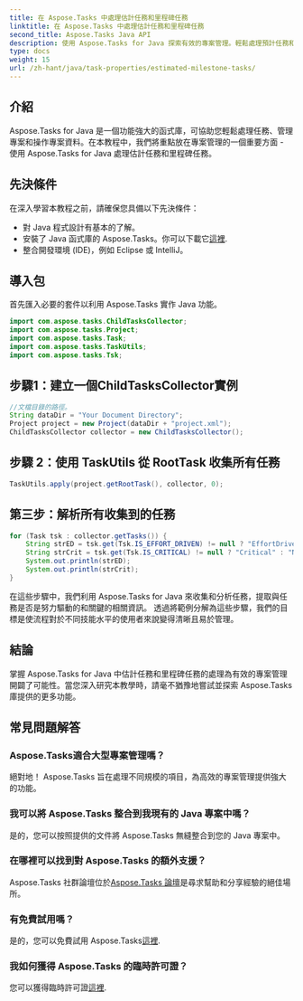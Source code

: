 ```yaml
---
title: 在 Aspose.Tasks 中處理估計任務和里程碑任務
linktitle: 在 Aspose.Tasks 中處理估計任務和里程碑任務
second_title: Aspose.Tasks Java API
description: 使用 Aspose.Tasks for Java 探索有效的專案管理。輕鬆處理預計任務和里程碑任務。立即下載庫！
type: docs
weight: 15
url: /zh-hant/java/task-properties/estimated-milestone-tasks/
---
```

## 介紹
Aspose.Tasks for Java 是一個功能強大的函式庫，可協助您輕鬆處理任務、管理專案和操作專案資料。在本教程中，我們將重點放在專案管理的一個重要方面 - 使用 Aspose.Tasks for Java 處理估計任務和里程碑任務。
## 先決條件
在深入學習本教程之前，請確保您具備以下先決條件：
- 對 Java 程式設計有基本的了解。
- 安裝了 Java 函式庫的 Aspose.Tasks。你可以下載它[這裡](https://releases.aspose.com/tasks/java/).
- 整合開發環境 (IDE)，例如 Eclipse 或 IntelliJ。
## 導入包
首先匯入必要的套件以利用 Aspose.Tasks 實作 Java 功能。
```java
import com.aspose.tasks.ChildTasksCollector;
import com.aspose.tasks.Project;
import com.aspose.tasks.Task;
import com.aspose.tasks.TaskUtils;
import com.aspose.tasks.Tsk;

```
## 步驟1：建立一個ChildTasksCollector實例
```java
//文檔目錄的路徑。
String dataDir = "Your Document Directory";
Project project = new Project(dataDir + "project.xml");
ChildTasksCollector collector = new ChildTasksCollector();
```
## 步驟 2：使用 TaskUtils 從 RootTask 收集所有任務
```java
TaskUtils.apply(project.getRootTask(), collector, 0);
```
## 第三步：解析所有收集到的任務
```java
for (Task tsk : collector.getTasks()) {
    String strED = tsk.get(Tsk.IS_EFFORT_DRIVEN) != null ? "EffortDriven" : "Non-EffortDriven";
    String strCrit = tsk.get(Tsk.IS_CRITICAL) != null ? "Critical" : "Non-Critical";
    System.out.println(strED);
    System.out.println(strCrit);
}
```
在這些步驟中，我們利用 Aspose.Tasks for Java 來收集和分析任務，提取與任務是否是努力驅動的和關鍵的相關資訊。
透過將範例分解為這些步驟，我們的目標是使流程對於不同技能水平的使用者來說變得清晰且易於管理。
## 結論
掌握 Aspose.Tasks for Java 中估計任務和里程碑任務的處理為有效的專案管理開闢了可能性。當您深入研究本教學時，請毫不猶豫地嘗試並探索 Aspose.Tasks 庫提供的更多功能。

## 常見問題解答
### Aspose.Tasks適合大型專案管理嗎？
絕對地！ Aspose.Tasks 旨在處理不同規模的項目，為高效的專案管理提供強大的功能。
### 我可以將 Aspose.Tasks 整合到我現有的 Java 專案中嗎？
是的，您可以按照提供的文件將 Aspose.Tasks 無縫整合到您的 Java 專案中。
### 在哪裡可以找到對 Aspose.Tasks 的額外支援？
 Aspose.Tasks 社群論壇位於[Aspose.Tasks 論壇](https://forum.aspose.com/c/tasks/15)是尋求幫助和分享經驗的絕佳場所。
### 有免費試用嗎？
是的，您可以免費試用 Aspose.Tasks[這裡](https://releases.aspose.com/).
### 我如何獲得 Aspose.Tasks 的臨時許可證？
您可以獲得臨時許可證[這裡](https://purchase.aspose.com/temporary-license/).